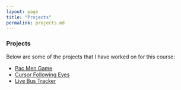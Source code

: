 ```yaml
---
layout: page
title: "Projects"
permalink: projects.md
---
```

### Projects
Below are some of the projects that I have worked on for this course:<br>
- <a href="https://zkm5022.github.io/pac"> Pac Men Game</a>
- <a href="eyes.md"> Cursor Following Eyes</a>
- <a href="https://zkm5022.github.io/bus/README.md"> Live Bus Tracker</a>
